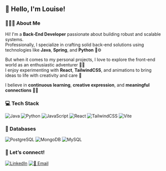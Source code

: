 ## 👋 Hello, I'm Louise!  

### 👩🏻‍💻 About Me

Hi! I'm a **Back-End Developer** passionate about building robust and scalable systems.  
Professionally, I specialize in crafting solid back-end solutions using technologies like **Java**, **Spring**, and **Python** 🧠⚙️

But when it comes to my personal projects, I love to explore the front-end world as an enthusiastic adventurer 🌈✨  
I enjoy experimenting with **React**, **TailwindCSS**, and animations to bring ideas to life with creativity and care 💖

I believe in **continuous learning**, **creative expression**, and **meaningful connections** 💬🤝  

### 💻 Tech Stack  
![Java](https://img.shields.io/badge/Java-ED8B00?style=for-the-badge&logo=java&logoColor=white)
![Python](https://img.shields.io/badge/Python-3776AB?style=for-the-badge&logo=python&logoColor=white)
![JavaScript](https://img.shields.io/badge/JavaScript-F7DF1E?style=for-the-badge&logo=javascript&logoColor=black)
![React](https://img.shields.io/badge/React-61DAFB?style=for-the-badge&logo=react&logoColor=black)
![TailwindCSS](https://img.shields.io/badge/Tailwind-38B2AC?style=for-the-badge&logo=tailwind-css&logoColor=white)
![Vite](https://img.shields.io/badge/Vite-646CFF?style=for-the-badge&logo=vite&logoColor=white)

### 💾 Databases
![PostgreSQL](https://img.shields.io/badge/PostgreSQL-4169E1?style=for-the-badge&logo=postgresql&logoColor=white)
![MongoDB](https://img.shields.io/badge/MongoDB-47A248?style=for-the-badge&logo=mongodb&logoColor=white)
![MySQL](https://img.shields.io/badge/MySQL-4479A1?style=for-the-badge&logo=mysql&logoColor=white)

### 🌸 Let’s connect!  
[![LinkedIn](https://img.shields.io/badge/-LinkedIn-0077B5?style=for-the-badge&logoColor=white)](https://www.linkedin.com/in/seu-usuario)
[![📧 Email](https://img.shields.io/badge/Send_a_message-ff6fa1?style=for-the-badge&logo=gmail&logoColor=white)](mailto:seuemail@exemplo.com)
